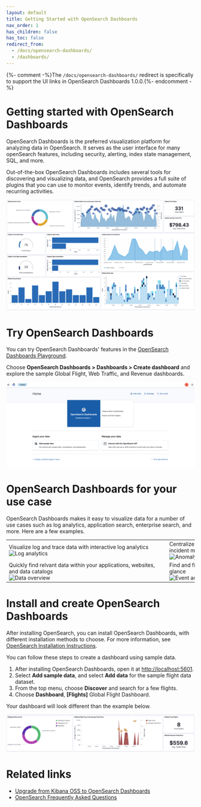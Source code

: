```yaml
---
layout: default
title: Getting Started with OpenSearch Dashboards
nav_order: 1
has_children: false
has_toc: false
redirect_from:
  - /docs/opensearch-dashboards/
  - /dashboards/
---
```


{%- comment -%}The `/docs/opensearch-dashboards/` redirect is specifically to support the UI links in OpenSearch Dashboards 1.0.0.{%- endcomment -%}

# Getting started with OpenSearch Dashboards

OpenSearch Dashboards is the preferred visualization platform for analyzing data in OpenSearch. It serves as the user interface for many openSearch features, including security, alerting, index state management, SQL, and more.

Out-of-the-box OpenSearch Dashboards includes several tools for discovering and visualizing data, and OpenSearch provides a full suite of plugins that you can use to monitor events, identify trends, and automate recurring activities.

![Sample dashboards](../images/dashboards-example.png)

# Try OpenSearch Dashboards
You can try OpenSearch Dashboards' features in the [OpenSearch Dashboards Playground](https://playground.opensearch.org/app/home).

Choose **OpenSearch Dashboards > Dashboards > Create dashboard** and explore the sample Global Flight, Web Traffic, and Revenue dashboards.

![Dashboards playground screenshot](../images/dashboards-playground.png)

# OpenSearch Dashboards for your use case

OpenSearch Dashboards makes it easy to visualize data for a number of use cases such as log analytics, application search, enterprise search, and more. Here are a few examples.  

<table>
<thead>
</thead>
<tbody>
<tr>
<td>Visualize log and trace data with interactive log analytics<img src="{{site.url}}{{site.baseurl}}/images/trace_log_correlation-web.jpg" alt="Log analytics" width="400" style="float: left; margin-right: 15px;"/></td>
<td>Centralize and analyze logs for real-time threat detection and incident management<img src="{{site.url}}{{site.baseurl}}//images/detection.png" alt="Anomaly detection" width="400" style="float: left; margin-right: 15px;"/></td>
</tr>
<tr>
<td>Quickly find relvant data within your applications, websites, and data catalogs<img src="{{site.url}}{{site.baseurl}}/images/drag-and-drop.png" alt="Data overview" width="400" style="float: left; margin-right: 15px;"/></td>
<td>Find and fix problems and improve application health at a glance<img src="{{site.url}}{{site.baseurl}}/images/dashboards5.PNG" alt="Event analysis" width="400" style="float: left; margin-right: 15px;"/></td>
</tr>
</tbody>
</table>

# Install and create OpenSearch Dashboards

After installing OpenSearch, you can install OpenSearch Dashboards, with different installation methods to choose. For more information, see [OpenSearch Installation Instructions](https://opensearch.org/docs/latest/opensearch/install/index/).

You can follow these steps to create a dashboard using sample data. 

1. After installing OpenSearch Dashboards, open it at [http://localhost:5601](http://localhost:5601/app/home#/).
2. Select **Add sample data**, and select **Add data** for the sample  flight data dataset. 
3. From the top menu, choose **Discover** and search for a few flights.
4. Choose **Dashboard**, **[Flights]** Global Flight Dashboard.

Your dashboard will look different than the example below.

![Sample dashboard using flight sample data](../images/flight-dashboards.png)

# Related links

- [Upgrade from Kibana OSS to OpenSearch Dashboards](https://opensearch.org/docs/latest/upgrade-to/dashboards-upgrade-to/)
- [OpenSearch Frequently Asked Questions](https://opensearch.org/faq/)